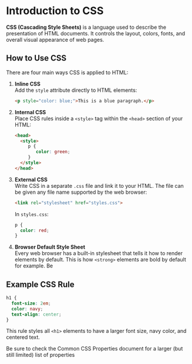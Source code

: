 # Introduction to CSS

**CSS (Cascading Style Sheets)** is a language used to describe the presentation of HTML documents. It controls the layout, colors, fonts, and overall visual appearance of web pages.

## How to Use CSS

There are four main ways CSS is applied to HTML:

1. **Inline CSS**  
    Add the `style` attribute directly to HTML elements:
    ```html
    <p style="color: blue;">This is a blue paragraph.</p>
    ```

2. **Internal CSS**  
    Place CSS rules inside a `<style>` tag within the `<head>` section of your HTML:
    ```html
    <head>
      <style>
         p {
            color: green;
         }
      </style>
    </head>
    ```

3. **External CSS**  
    Write CSS in a separate `.css` file and link it to your HTML.  The file can be given any file name supported by the web browser:
    ```html
    <link rel="stylesheet" href="styles.css">
    ```
    In `styles.css`:
    ```css
    p {
      color: red;
    }
    ```

4. **Browser Default Style Sheet**  
    Every web browser has a built-in stylesheet that tells it how to render elements by default.  This is how `<strong>` elements are bold by default for example.  Be 

## Example CSS Rule

```css
h1 {
  font-size: 2em;
  color: navy;
  text-align: center;
}
```

This rule styles all `<h1>` elements to have a larger font size, navy color, and centered text.

Be sure to check the Common CSS Properties document for a larger (but still limited) list of properties
